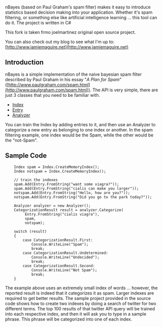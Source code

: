nBayes (based on Paul Graham's spam filter) makes it easy to introduce statistics based decision making into your application. Whether it's spam filtering, or something else like artificial intelligence learning ... this tool can do it. The project is written in C#

This fork is taken frmo joelmartinez original open source project.

You can also check out my blog to see what I'm up to: [http://www.jamiemaguire.net](http://www.jamiemaguire.net)

## Introduction

nBayes is a simple implementation of the naive bayesian spam filter described by Paul Graham in his essay "_A Plan for Spam_" ([http://www.paulgraham.com/spam.html](http://www.paulgraham.com/spam.html)).  The API is very simple, there are just 3 classes that you need to be familiar with.

* [Index](https://github.com/joelmartinez/nBayes/wiki/Index)
* [Entry](https://github.com/joelmartinez/nBayes/wiki/Entry)
* [Analyzer](https://github.com/joelmartinez/nBayes/wiki/Analyzer)

You can train the Index by adding entries to it, and then use an Analyzer to categorize a new entry as belonging to one index or another.  In the spam filtering example, one index would be the Spam, while the other would be the "not-Spam".

## Sample Code

```CSharp
    Index spam = Index.CreateMemoryIndex();
    Index notspam = Index.CreateMemoryIndex();
    
    // train the indexes
    spam.Add(Entry.FromString("want some viagra?"));
    spam.Add(Entry.FromString("cialis can make you larger"));
    notspam.Add(Entry.FromString("Hello, how are you?"));
    notspam.Add(Entry.FromString("Did you go to the park today?"));
    
    Analyzer analyzer = new Analyzer();
    CategorizationResult result = analyzer.Categorize(
         Entry.FromString("cialis viagra"), 
         spam, 
         notspam);
    
    switch (result)
    {
        case CategorizationResult.First:
            Console.WriteLine("Spam");
            break;
        case CategorizationResult.Undetermined:
            Console.WriteLine("Undecided");
            break;
        case CategorizationResult.Second:
            Console.WriteLine("Not Spam");
            break;
    }
```

The example above uses an extremely small index of words ... however, the reported result is indeed that it categorizes it as spam.  Larger indexes are required to get better results.  The sample project provided in the source code shows how to create two indexes by doing a search of twitter for two different terms.  The top 100 results of that twitter API query will be trained into each respective index, and then it will ask you to type in a sample phrase.  This phrase will be categorized into one of each index.
